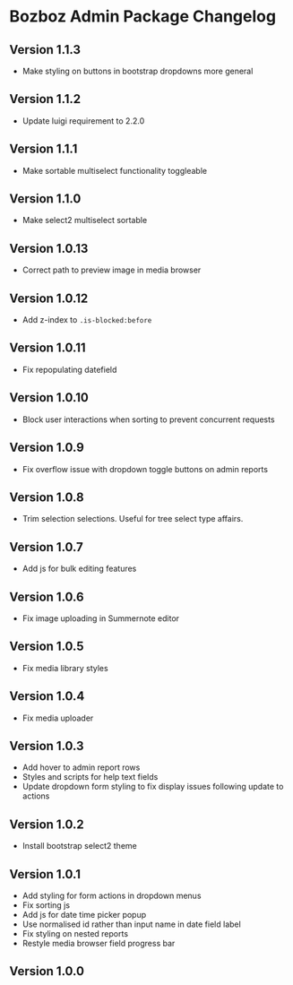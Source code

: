 # Bozboz Admin Package Changelog

## Version 1.1.3

- Make styling on buttons in bootstrap dropdowns more general

## Version 1.1.2

- Update luigi requirement to 2.2.0

## Version 1.1.1

- Make sortable multiselect functionality toggleable 

## Version 1.1.0

- Make select2 multiselect sortable

## Version 1.0.13

- Correct path to preview image in media browser

## Version 1.0.12

- Add z-index to `.is-blocked:before`

## Version 1.0.11

- Fix repopulating datefield

## Version 1.0.10

- Block user interactions when sorting to prevent concurrent requests

## Version 1.0.9

- Fix overflow issue with dropdown toggle buttons on admin reports

## Version 1.0.8

- Trim selection selections. Useful for tree select type affairs.

## Version 1.0.7

- Add js for bulk editing features

## Version 1.0.6

- Fix image uploading in Summernote editor 

## Version 1.0.5

- Fix media library styles

## Version 1.0.4

- Fix media uploader

## Version 1.0.3

- Add hover to admin report rows
- Styles and scripts for help text fields
- Update dropdown form styling to fix display issues following update to actions

## Version 1.0.2

- Install bootstrap select2 theme

## Version 1.0.1

- Add styling for form actions in dropdown menus
- Fix sorting js
- Add js for date time picker popup
- Use normalised id rather than input name in date field label
- Fix styling on nested reports
- Restyle media browser field progress bar

## Version 1.0.0

